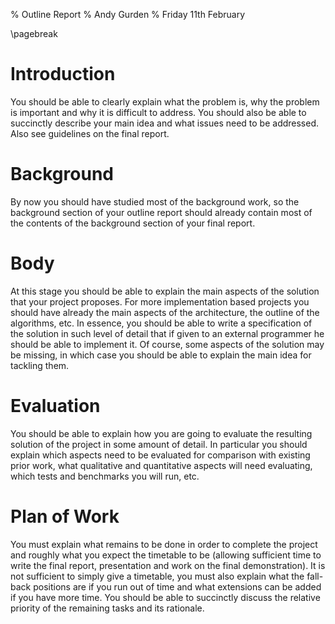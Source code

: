 % Outline Report
% Andy Gurden
% Friday 11th February

\pagebreak

Introduction
============

You should be able to clearly explain what the problem is, why the problem is important and why it is difficult to address.
You should also be able to succinctly describe your main idea and what issues need to be addressed.
Also see guidelines on the final report.

Background
==========

By now you should have studied most of the background work, so the background section of your outline report should already contain most of the contents of the background section of your final report.

Body
====

At this stage you should be able to explain the main aspects of the solution that your project proposes.
For more implementation based projects you should have already the main aspects of the architecture, the outline of the algorithms, etc.
In essence, you should be able to write a specification of the solution in such level of detail that if given to an external programmer he should be able to implement it.
Of course, some aspects of the solution may be missing, in which case you should be able to explain the main idea for tackling them.

Evaluation
==========

You should be able to explain how you are going to evaluate the resulting solution of the project in some amount of detail.
In particular you should explain which aspects need to be evaluated for comparison with existing prior work, what qualitative and quantitative aspects will need evaluating, which tests and benchmarks you will run, etc.

Plan of Work
============

You must explain what remains to be done in order to complete the project and roughly what you expect the timetable to be (allowing sufficient time to write the final report, presentation and work on the final demonstration).
It is not sufficient to simply give a timetable, you must also explain what the fall-back positions are if you run out of time and what extensions can be added if you have more time.
You should be able to succinctly discuss the relative priority of the remaining tasks and its rationale.  

